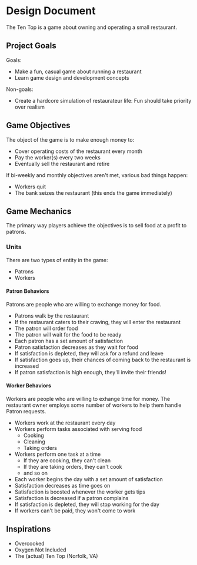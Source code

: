 # Design Document

The Ten Top is a game about owning and operating a small restaurant.

## Project Goals

Goals:

- Make a fun, casual game about running a restaurant
- Learn game design and development concepts

Non-goals:

- Create a hardcore simulation of restaurateur life: Fun should take priority over realism

## Game Objectives

The object of the game is to make enough money to:

- Cover operating costs of the restaurant every month
- Pay the worker(s) every two weeks
- Eventually sell the restaurant and retire

If bi-weekly and monthly objectives aren't met, various bad things happen:

- Workers quit
- The bank seizes the restaurant (this ends the game immediately)

## Game Mechanics

The primary way players achieve the objectives is to sell food at a profit to patrons.

### Units

There are two types of entity in the game:

- Patrons
- Workers

#### Patron Behaviors

Patrons are people who are willing to exchange money for food.

- Patrons walk by the restaurant
- If the restaurant caters to their craving, they will enter the restaurant
- The patron will order food
- The patron will wait for the food to be ready
- Each patron has a set amount of satisfaction
- Patron satisfaction decreases as they wait for food
- If satisfaction is depleted, they will ask for a refund and leave
- If satisfaction goes up, their chances of coming back to the restaurant is increased
- If patron satisfaction is high enough, they'll invite their friends!

#### Worker Behaviors

Workers are people who are willing to exhange time for money.
The restaurant owner employs some number of workers to help them handle Patron requests.

- Workers work at the restaurant every day
- Workers perform tasks associated with serving food
  - Cooking
  - Cleaning
  - Taking orders
- Workers perform one task at a time
  - If they are cooking, they can't clean
  - If they are taking orders, they can't cook
  - and so on
- Each worker begins the day with a set amount of satisfaction
- Satisfaction decreases as time goes on
- Satisfaction is boosted whenever the worker gets tips
- Satisfaction is decreased if a patron complains
- If satisfaction is depleted, they will stop working for the day
- If workers can't be paid, they won't come to work

## Inspirations

- Overcooked
- Oxygen Not Included
- The (actual) Ten Top (Norfolk, VA)
